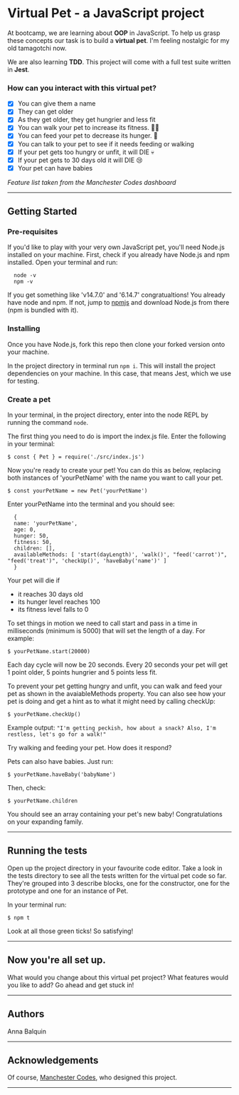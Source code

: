 
# Virtual Pet -  a JavaScript project

At bootcamp, we are learning about **OOP** in JavaScript. To help us grasp these concepts our task is to build a **virtual pet**. I'm feeling nostalgic for my old tamagotchi now.

We are also learning **TDD**. This project will come with a full test suite written in **Jest**.

### How can you interact with this virtual pet?

- [x]  You can give them a name
- [x]  They can get older
- [x]  As they get older, they get hungrier and less fit
- [x]  You can walk your pet to increase its fitness. 🏃‍♂️
- [x]  You can feed your pet to decrease its hunger. 🍕
- [x]  You can talk to your pet to see if it needs feeding or walking
- [x]  If your pet gets too hungry or unfit, it will DIE 💀
- [x]  If your pet gets to 30 days old it will DIE 😢
- [x]  Your pet can have babies

*Feature list taken from the Manchester Codes dashboard*


***

## Getting Started

### Pre-requisites
If you'd like to play with your very own JavaScript pet, you'll need Node.js installed on your machine.
First, check if you already have Node.js and npm installed. Open your terminal and run:

      node -v
      npm -v

If you get something like 'v14.7.0' and '6.14.7' congratualtions! You already have node and npm.
If not, jump to [npmjs](https://www.npmjs.com/get-npm) and download Node.js from there (npm is bundled with it).


### Installing
Once you have Node.js, fork this repo then clone your forked version onto your machine.

In the project directory in terminal run `npm i`. This will install the project dependencies on your machine. In this case, that means Jest, which we use for testing.

### Create a pet
In your terminal, in the project directory, enter into the node REPL by running the command `node`.

The first thing you need to do is import the index.js file. Enter the following in your terminal:

`$ const { Pet } = require('./src/index.js')`

Now you're ready to create your pet! You can do this as below, replacing both instances of 'yourPetName' with the name you want to call your pet. 

`$ const yourPetName = new Pet('yourPetName')`

Enter yourPetName into the terminal and you should see:

      {
      name: 'yourPetName',
      age: 0,
      hunger: 50,
      fitness: 50,
      children: [],
      availableMethods: [ 'start(dayLength)', 'walk()', "feed('carrot')", "feed('treat')", 'checkUp()', 'haveBaby('name')' ]
      }

Your pet will die if
- it reaches 30 days old
- its hunger level reaches 100
- its fitness level falls to 0


To set things in motion we need to call start and pass in a time in milliseconds (minimum is 5000) that will set the length of a day. For example:

`$ yourPetName.start(20000)`

Each day cycle will now be 20 seconds. Every 20 seconds your pet will get 1 point older, 5 points hungrier and 5 points less fit.

To prevent your pet getting hungry and unfit, you can walk and feed your pet as shown in the avaiableMethods property. You can also see how your pet is doing and get a hint as to what it might need by calling checkUp:

`$ yourPetName.checkUp()`

Example output: `"I'm getting peckish, how about a snack? Also, I'm restless, let's go for a walk!"`

Try walking and feeding your pet. How does it respond?

Pets can also have babies. Just run:

`$ yourPetName.haveBaby('babyName')`

Then, check:

`$ yourPetName.children`

You should see an array containing your pet's new baby! Congratulations on your expanding family.

***
## Running the tests 
Open up the project directory in your favourite code editor. Take a look in the tests directory to see all the tests written for the virtual pet code so far. They're grouped into 3 describe blocks, one for the constructor, one for the prototype and one for an instance of Pet.

In your terminal run:

`$ npm t`

Look at all those green ticks! So satisfying! 


*** 

## Now you're all set up.
What would you change about this virtual pet project? What features would you like to add? Go ahead and get stuck in!
*** 

## Authors 
Anna Balquin
***

## Acknowledgements
Of course, [Manchester Codes](https://www.manchestercodes.com), who designed this project.
***